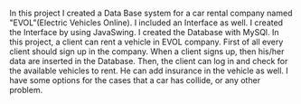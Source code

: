 In this project I created a Data Base system for a car rental company named "EVOL"(Electric Vehicles Online). I included an Interface as well. I created the Interface by using JavaSwing. I created the Database with MySQl. In this project, a client can rent a vehicle in EVOL company. First of all every client should sign up in the company. When a client signs up, then his/her data are inserted in the Database. Then, the client can log in and check for the available vehicles to rent. He can add insurance in the vehicle as well. I have some options for the cases that a car has collide, or any other problem.
